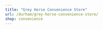 ```yaml
---
title: "Grey Horse Convenience Store"
url: /durham/grey-horse-convenience-store/
shop: convenience
---
```

